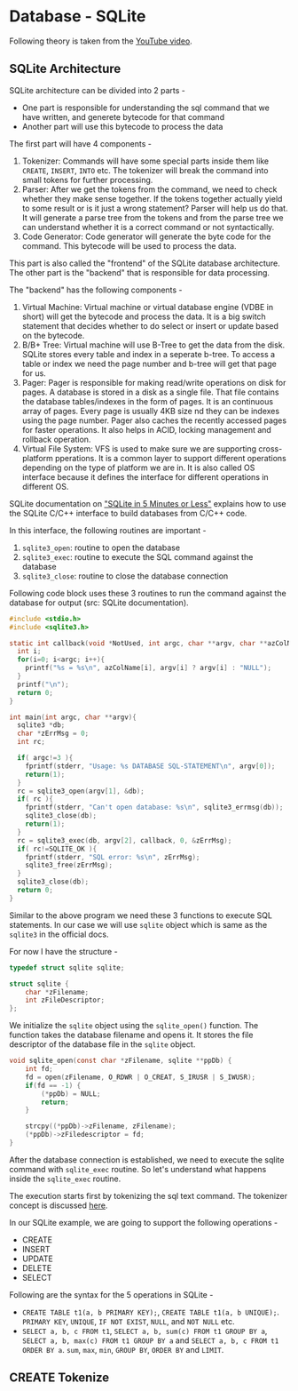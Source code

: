 # Database - SQLite 

Following theory is taken from the [YouTube video](https://www.youtube.com/watch?v=IrzF4r9hqlY). 

## SQLite Architecture

SQLite architecture can be divided into 2 parts -

- One part is responsible for understanding the sql command that we have written, and generete bytecode for that command 
- Another part will use this bytecode to process the data 

The first part will have 4 components -

1. Tokenizer: Commands will have some special parts inside them like `CREATE`, `INSERT`, `INTO` etc. The tokenizer will break the command into small tokens for further processing.
2. Parser: After we get the tokens from the command, we need to check whether they make sense together. If the tokens together actually yield to some result or is it just a wrong statement? Parser will help us do that. It will generate a parse tree from the tokens and from the parse tree we can understand whether it is a correct command or not syntactically.
3. Code Generator: Code generator will generate the byte code for the command. This bytecode will be used to process the data.

This part is also called the "frontend" of the SQLite database architecture. The other part is the "backend" that is responsible for data processing.

The "backend" has the following components -

1. Virtual Machine: Virtual machine or virtual database engine (VDBE in short) will get the bytecode and process the data. It is a big switch statement that decides whether to do select or insert or update based on the bytecode.
2. B/B+ Tree: Virtual machine will use B-Tree to get the data from the disk. SQLite stores every table and index in a seperate b-tree. To access a table or index we need the page number and b-tree will get that page for us.
3. Pager: Pager is responsible for making read/write operations on disk for pages. A database is stored in a disk as a single file. That file contains the database tables/indexes in the form of pages. It is an continuous array of pages. Every page is usually 4KB size nd they can be indexes using the page number. Pager also caches the recently accessed pages for faster operations. It also helps in ACID, locking management and rollback operation.
4. Virtual File System: VFS is used to make sure we are supporting cross-platform pperations. It is a common layer to support different operations depending on the type of platform we are in. It is also called OS interface because it defines the interface for different operations in different OS.

SQLite documentation on ["SQLite in 5 Minutes or Less"](https://sqlite.org/quickstart.html) explains how to use the SQLite C/C++ interface to build databases from C/C++ code.

In this interface, the following routines are important -

1. `sqlite3_open`: routine to open the database 
2. `sqlite3_exec`: routine to execute the SQL command against the database 
3. `sqlite3_close`: routine to close the database connection

Following code block uses these 3 routines to run the command against the database for output (src: SQLite documentation).

```c
#include <stdio.h>
#include <sqlite3.h>

static int callback(void *NotUsed, int argc, char **argv, char **azColName){
  int i;
  for(i=0; i<argc; i++){
    printf("%s = %s\n", azColName[i], argv[i] ? argv[i] : "NULL");
  }
  printf("\n");
  return 0;
}

int main(int argc, char **argv){
  sqlite3 *db;
  char *zErrMsg = 0;
  int rc;

  if( argc!=3 ){
    fprintf(stderr, "Usage: %s DATABASE SQL-STATEMENT\n", argv[0]);
    return(1);
  }
  rc = sqlite3_open(argv[1], &db);
  if( rc ){
    fprintf(stderr, "Can't open database: %s\n", sqlite3_errmsg(db));
    sqlite3_close(db);
    return(1);
  }
  rc = sqlite3_exec(db, argv[2], callback, 0, &zErrMsg);
  if( rc!=SQLITE_OK ){
    fprintf(stderr, "SQL error: %s\n", zErrMsg);
    sqlite3_free(zErrMsg);
  }
  sqlite3_close(db);
  return 0;
}
```

Similar to the above program we need these 3 functions to execute SQL statements. In our case we will use `sqlite` object which is same as the `sqlite3` in the official docs.

For now I have the structure -

```c
typedef struct sqlite sqlite;

struct sqlite {
	char *zFilename;
	int zFileDescriptor;
};
```

We initialize the `sqlite` object using the `sqlite_open()` function. The function takes the database filename and opens it. It stores the file descriptor of the database file in the `sqlite` object.

```c
void sqlite_open(const char *zFilename, sqlite **ppDb) {
	int fd;
	fd = open(zFilename, O_RDWR | O_CREAT, S_IRUSR | S_IWUSR);
	if(fd == -1) {
		(*ppDb) = NULL;
		return;
	}

	strcpy((*ppDb)->zFilename, zFilename);
	(*ppDb)->zFiledescriptor = fd;
}
```

After the database connection is established, we need to execute the sqlite command with `sqlite_exec` routine. So let's understand what happens inside the `sqlite_exec` routine.

The execution starts first by tokenizing the sql text command. The tokenizer concept is discussed [here](../tokenizer/README.md).

In our SQLite example, we are going to support the following operations -

- CREATE 
- INSERT 
- UPDATE 
- DELETE
- SELECT 

Following are the syntax for the 5 operations in SQLite -

- `CREATE TABLE t1(a, b PRIMARY KEY);`, `CREATE TABLE t1(a, b UNIQUE);`. `PRIMARY KEY`, `UNIQUE`, `IF NOT EXIST`, `NULL`, and `NOT NULL` etc.
- `SELECT a, b, c FROM t1`, `SELECT a, b, sum(c) FROM t1 GROUP BY a`, `SELECT a, b, max(c) FROM t1 GROUP BY a` and `SELECT a, b, c FROM t1 ORDER BY a`. `sum`, `max`, `min`, `GROUP BY`, `ORDER BY` and `LIMIT`.

## CREATE Tokenize 


